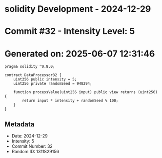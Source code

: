 ﻿# solidity Development - 2024-12-29
# Commit #32 - Intensity Level: 5
# Generated on: 2025-06-07 12:31:46
```solidity
pragma solidity ^0.8.0;

contract DataProcessor32 {
    uint256 public intensity = 5;
    uint256 private randomSeed = 948294;

    function processValue(uint256 input) public view returns (uint256) {
        return input * intensity + randomSeed % 100;
    }
}
```
## Metadata
- Date: 2024-12-29
- Intensity: 5
- Commit Number: 32
- Random ID: 1311829156
